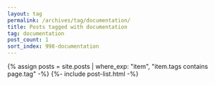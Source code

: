 ```yaml
---
layout: tag
permalink: /archives/tag/documentation/
title: Posts tagged with documentation
tag: documentation
post_count: 1
sort_index: 998-documentation
---
```

{% assign posts = site.posts | where_exp: "item", "item.tags contains page.tag" -%}
{%- include post-list.html -%}
